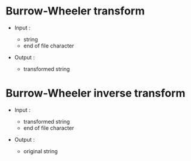 # Burrow-Wheeler transform

* Input :
  - string
  - end of file character
  
* Output :
  - transformed string
  
#  
# Burrow-Wheeler inverse transform

* Input :
  - transformed string
  - end of file character
  
* Output :
  - original string
